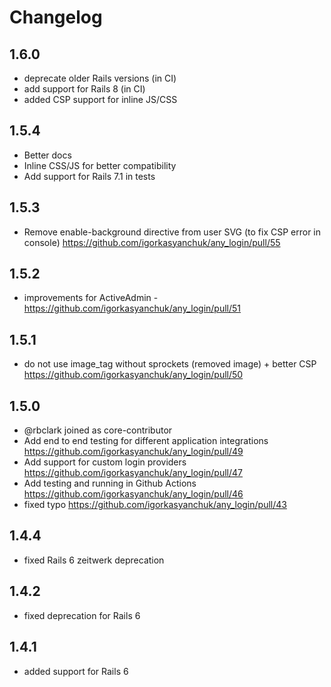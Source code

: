 # Changelog

## 1.6.0

- deprecate older Rails versions (in CI)
- add support for Rails 8 (in CI)
- added CSP support for inline JS/CSS

## 1.5.4

- Better docs
- Inline CSS/JS for better compatibility
- Add support for Rails 7.1 in tests

## 1.5.3

- Remove enable-background directive from user SVG (to fix CSP error in console) https://github.com/igorkasyanchuk/any_login/pull/55

## 1.5.2

- improvements for ActiveAdmin - https://github.com/igorkasyanchuk/any_login/pull/51

## 1.5.1

- do not use image_tag without sprockets (removed image) + better CSP https://github.com/igorkasyanchuk/any_login/pull/50

## 1.5.0

  - @rbclark joined as core-contributor
  - Add end to end testing for different application integrations https://github.com/igorkasyanchuk/any_login/pull/49
  - Add support for custom login providers https://github.com/igorkasyanchuk/any_login/pull/47
  - Add testing and running in Github Actions https://github.com/igorkasyanchuk/any_login/pull/46
  - fixed typo https://github.com/igorkasyanchuk/any_login/pull/43

## 1.4.4

  - fixed Rails 6 zeitwerk deprecation

## 1.4.2

  - fixed deprecation for Rails 6

## 1.4.1

  - added support for Rails 6
